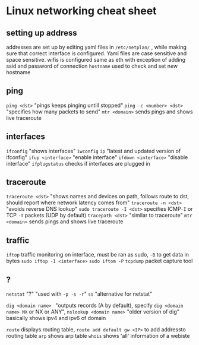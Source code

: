 # Linux networking cheat sheet


## setting up address
addresses are set up by editing yaml files in `/etc/netplan/` , while making sure that correct interface is configured. Yaml files are case sensitive and space sensitive.
wifis is configured same as eth with exception of adding ssid and password of connection
`hostname` used to check and set new hostname 

## ping
`ping <dst>` "pings keeps pinging untill stopped"
`ping -c <number> <dst>` "specifies how many packets to send"
`mtr <domain>` sends pings and shows live traceroute

## interfaces
`ifconfig` "shows interfaces"
`iwconfig`
`ip`  "latest and updated version of ifconfig"
`ifup <interface>` "enable interface"
`ifdown <interface>` "disable interface"
`ifplugstatus` checks if interfaces are plugged in

## traceroute
`traceroute <dst>` "shows names and devices on path, follows route to dst, should report where network latency comes from" 
`traceroute -n <dst>` "avoids reverse DNS lookup"
`sudo traceroute -I <dst>` specifies ICMP`-I` or TCP `-T` packets (UDP by default)
`tracepath <dst>` "similar to traceroute"
`mtr <domain>` sends pings and shows live traceroute

## traffic
`iftop` traffic monitoring on interface, must be ran as sudo, `-B` to get data in bytes
`sudo iftop -I <interface>`
`sudo iftom -P`
`tcpdump` packet capture tool

## ?
`netstat` "?" "used with `-p -s -r`"
`ss` "alternative for netstat"

`dig <domain name> ` "outputs records (A by default), specify `dig <domain name> MX` or NX or ANY", 
`nslookup <domain name>` "older version of dig" basically shows ipv4 and ipv6 of domain

`route` displays routing table, 
`route add default gw <IP>` to add addressto routing table
`arp` shows arp table
`whois` shows 'all' information of a webiste
